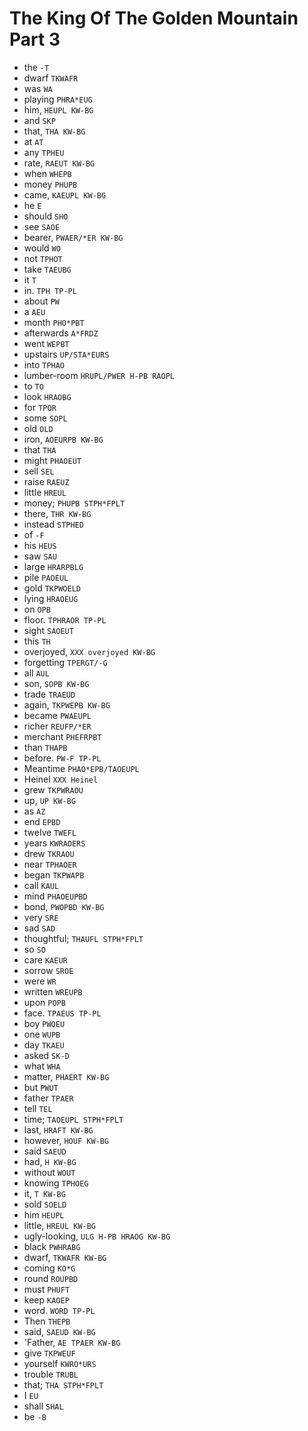 # The King Of The Golden Mountain Part 3

* the `-T`
* dwarf `TKWAFR`
* was `WA`
* playing `PHRA*EUG`
* him, `HEUPL KW-BG`
* and `SKP`
* that, `THA KW-BG`
* at `AT`
* any `TPHEU`
* rate, `RAEUT KW-BG`
* when `WHEPB`
* money `PHUPB`
* came, `KAEUPL KW-BG`
* he `E`
* should `SHO`
* see `SAOE`
* bearer, `PWAER/*ER KW-BG`
* would `WO`
* not `TPHOT`
* take `TAEUBG`
* it `T`
* in. `TPH TP-PL`
* about `PW`
* a `AEU`
* month `PHO*PBT`
* afterwards `A*FRDZ`
* went `WEPBT`
* upstairs `UP/STA*EURS`
* into `TPHAO`
* lumber-room `HRUPL/PWER H-PB RAOPL`
* to `TO`
* look `HRAOBG`
* for `TPOR`
* some `SOPL`
* old `OLD`
* iron, `AOEURPB KW-BG`
* that `THA`
* might `PHAOEUT`
* sell `SEL`
* raise `RAEUZ`
* little `HREUL`
* money; `PHUPB STPH*FPLT`
* there, `THR KW-BG`
* instead `STPHED`
* of `-F`
* his `HEUS`
* saw `SAU`
* large `HRARPBLG`
* pile `PAOEUL`
* gold `TKPWOELD`
* lying `HRAOEUG`
* on `OPB`
* floor. `TPHRAOR TP-PL`
* sight `SAOEUT`
* this `TH`
* overjoyed, `XXX overjoyed KW-BG`
* forgetting `TPERGT/-G`
* all `AUL`
* son, `SOPB KW-BG`
* trade `TRAEUD`
* again, `TKPWEPB KW-BG`
* became `PWAEUPL`
* richer `REUFP/*ER`
* merchant `PHEFRPBT`
* than `THAPB`
* before. `PW-F TP-PL`
* Meantime `PHAO*EPB/TAOEUPL`
* Heinel `XXX Heinel`
* grew `TKPWRAOU`
* up, `UP KW-BG`
* as `AZ`
* end `EPBD`
* twelve `TWEFL`
* years `KWRAOERS`
* drew `TKRAOU`
* near `TPHAOER`
* began `TKPWAPB`
* call `KAUL`
* mind `PHAOEUPBD`
* bond, `PWOPBD KW-BG`
* very `SRE`
* sad `SAD`
* thoughtful; `THAUFL STPH*FPLT`
* so `SO`
* care `KAEUR`
* sorrow `SROE`
* were `WR`
* written `WREUPB`
* upon `POPB`
* face. `TPAEUS TP-PL`
* boy `PWOEU`
* one `WUPB`
* day `TKAEU`
* asked `SK-D`
* what `WHA`
* matter, `PHAERT KW-BG`
* but `PWUT`
* father `TPAER`
* tell `TEL`
* time; `TAOEUPL STPH*FPLT`
* last, `HRAFT KW-BG`
* however, `HOUF KW-BG`
* said `SAEUD`
* had, `H KW-BG`
* without `WOUT`
* knowing `TPHOEG`
* it, `T KW-BG`
* sold `SOELD`
* him `HEUPL`
* little, `HREUL KW-BG`
* ugly-looking, `ULG H-PB HRAOG KW-BG`
* black `PWHRABG`
* dwarf, `TKWAFR KW-BG`
* coming `KO*G`
* round `ROUPBD`
* must `PHUFT`
* keep `KAOEP`
* word. `WORD TP-PL`
* Then `THEPB`
* said, `SAEUD KW-BG`
* 'Father, `AE TPAER KW-BG`
* give `TKPWEUF`
* yourself `KWRO*URS`
* trouble `TRUBL`
* that; `THA STPH*FPLT`
* I `EU`
* shall `SHAL`
* be `-B`
